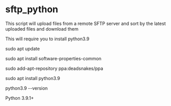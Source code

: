# sftp_python

This script will upload files from a remote SFTP server and sort by the latest uploaded files and download them

This will require you to install python3.9

sudo apt update


sudo apt install software-properties-common

sudo add-apt-repository ppa:deadsnakes/ppa


sudo apt install python3.9

python3.9 --version


Python 3.9.1+
